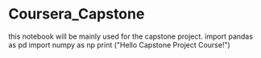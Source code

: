 # Coursera_Capstone
this notebook will be mainly used for the capstone project.
import pandas as pd 
import numpy as np
 print ("Hello Capstone Project Course!")
